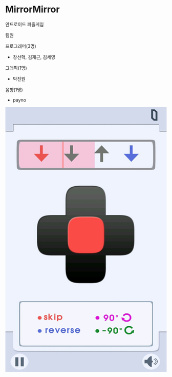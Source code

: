 # MirrorMirror


안드로이드 퍼즐게임

팀원

프로그래머(3명)
- 장선혁, 김재근, 김세영

그래픽(1명)
- 박진원

음향(1명)
- payno

![alt text](screenshots/2_game.png "스크린샷")


